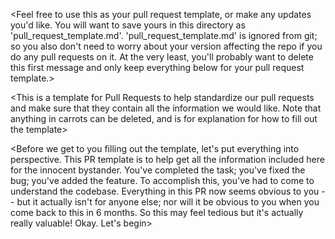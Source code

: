 <Feel free to use this as your pull request template, or make any updates you'd like. You will want to save yours in this directory as 'pull_request_template.md'. 'pull_request_template.md' is ignored from git; so you also don't need to worry about your version affecting the repo if you do any pull requests on it. At the very least, you'll probably want to delete this first message and only keep everything below for your pull request template.>

<This is a template for Pull Requests to help standardize our pull requests and make sure that they contain all the information we would like. Note that anything in carrots can be deleted, and is for explanation for how to fill out the template>

<Before we get to you filling out the template, let's put everything into perspective. This PR template is to help get all the information included here for the innocent bystander. You've completed the task; you've fixed the bug; you've added the feature. To accomplish this, you've had to come to understand the codebase. Everything in this PR now seems obvious to you -- but it actually isn't for anyone else; nor will it be obvious to you when you come back to this in 6 months. So this may feel tedious but it's actually really valuable! Okay. Let's begin>

### <Title of Pull Request> 
<Should be something like "IOS-123 - Title", where title is either the name of the task or something briefer yet still explanatory.>

### Jira Ticket
<Adjust the ticket below to match the ticket>
[IOS-123- Fix the bug](https://website/IOS-123)

### Purpose
<Please put the purpose of the Pull Request here. This often will be similar to the Jira ticket; so you don't need to go into too much detail since it is linked above. But it should be clear enough that I shouldn't have to read the Jira ticket in order to know what this work is about.>

### What this PR Accomplishes
<How did you solve the problem? State this as if it were the message to a commit that describes all the work in the PR. As a very rough guide, the number of sentences here should be around the same number as the number of commits. 3 commits; 3 sentences. 10 commits; 10 sentences. This is not to say that you should write a sentence per commit -- the commit history already does that. The main point, though, is that you should make sure that this message is detailed enough actually to indicate the work you did. It could be that the 3 commits can be explained well with one sentence, or maybe 7 -- the point is to make sure that you are being detailed enough and thinking about sentences per commit can help you do that.>

<Before you squash merge, replace the commit message with the text you put in this section. It will make for great communicative commit history. (This is why you should write this section as if it were a commit message describing all your work -- because it soon will be!>


### Screenshots/GIFS
#### Before
<It can be helpful to post screenshots or gifs of what was happening or what things looked like before the changes. Being able to contrast in this way can help make the code-changes clearer.>

#### After
<Part of the point of the PR description is to enable quicker review of PRs, thus speeding up the development process. A very important thing that the writer can do is to provide screenshots of anything in the UI that is updated in this work.>
<GIFs are a very important inclusion if there is every anything animation-related, or if there is a sequence of steps to show the effects of the update. If you don't have a script to do this locally, https://ezgif.com/video-to-gif is a great site to use, as it gives you control over the FPS -- ideal for making sure your gif doesn't drag on and that the reviewer can quickly get a sense of what is going on.>
